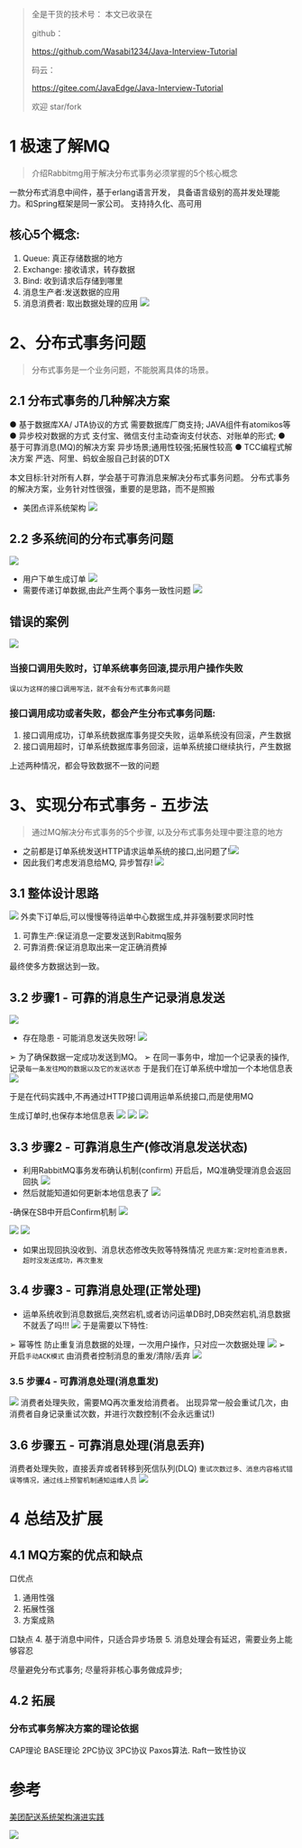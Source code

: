 > 全是干货的技术号：
> 本文已收录在
>
> github：
>
> https://github.com/Wasabi1234/Java-Interview-Tutorial
> 
> 码云：
> 
>https://gitee.com/JavaEdge/Java-Interview-Tutorial
>
> 欢迎 star/fork

# 1 极速了解MQ
> 介绍Rabbitmg用于解决分布式事务必须掌握的5个核心概念

一款分布式消息中间件，基于erlang语言开发， 具备语言级别的高并发处理能力。和Spring框架是同一家公司。
支持持久化、高可用

## 核心5个概念:
1. Queue: 真正存储数据的地方
2. Exchange: 接收请求，转存数据
3. Bind: 收到请求后存储到哪里
4. 消息生产者:发送数据的应用
5. 消息消费者: 取出数据处理的应用
![](https://img-blog.csdnimg.cn/2019110903371374.png?x-oss-process=image/watermark,type_ZmFuZ3poZW5naGVpdGk,shadow_10,text_aHR0cHM6Ly9qYXZhZWRnZS5ibG9nLmNzZG4ubmV0,size_16,color_FFFFFF,t_70)



# 2、分布式事务问题
> 分布式事务是一个业务问题，不能脱离具体的场景。

## 2.1 分布式事务的几种解决方案
● 基于数据库XA/ JTA协议的方式
需要数据库厂商支持; JAVA组件有atomikos等
● 异步校对数据的方式
支付宝、微信支付主动查询支付状态、对账单的形式;
● 基于可靠消息(MQ)的解决方案
异步场景;通用性较强;拓展性较高
● TCC编程式解决方案
严选、阿里、蚂蚁金服自己封装的DTX

本文目标:针对所有人群，学会基于可靠消息来解决分布式事务问题。
分布式事务的解决方案，业务针对性很强，重要的是思路，而不是照搬

- 美团点评系统架构
![](https://img-blog.csdnimg.cn/20191109111135363.png?x-oss-process=image/watermark,type_ZmFuZ3poZW5naGVpdGk,shadow_10,text_aHR0cHM6Ly9qYXZhZWRnZS5ibG9nLmNzZG4ubmV0,size_16,color_FFFFFF,t_70)

## 2.2 多系统间的分布式事务问题
![](https://img-blog.csdnimg.cn/20191109111326448.png?x-oss-process=image/watermark,type_ZmFuZ3poZW5naGVpdGk,shadow_10,text_aHR0cHM6Ly9qYXZhZWRnZS5ibG9nLmNzZG4ubmV0,size_16,color_FFFFFF,t_70)

- 用户下单生成订单
![](https://img-blog.csdnimg.cn/20191109111524174.png?x-oss-process=image/watermark,type_ZmFuZ3poZW5naGVpdGk,shadow_10,text_aHR0cHM6Ly9qYXZhZWRnZS5ibG9nLmNzZG4ubmV0,size_16,color_FFFFFF,t_70)
- 需要传递订单数据,由此产生两个事务一致性问题
![](https://img-blog.csdnimg.cn/20191109111712542.png?x-oss-process=image/watermark,type_ZmFuZ3poZW5naGVpdGk,shadow_10,text_aHR0cHM6Ly9qYXZhZWRnZS5ibG9nLmNzZG4ubmV0,size_16,color_FFFFFF,t_70)

## 错误的案例
![](https://img-blog.csdnimg.cn/20191109112532574.png?x-oss-process=image/watermark,type_ZmFuZ3poZW5naGVpdGk,shadow_10,text_aHR0cHM6Ly9qYXZhZWRnZS5ibG9nLmNzZG4ubmV0,size_16,color_FFFFFF,t_70)

### 当接口调用失败时，订单系统事务回滚,提示用户操作失败
`误以为这样的接口调用写法，就不会有分布式事务问题`

### 接口调用成功或者失败，都会产生分布式事务问题:
1. 接口调用成功，订单系统数据库事务提交失败，运单系统没有回滚，产生数据
2. 接口调用超时，订单系统数据库事务回滚，运单系统接口继续执行，产生数据

上述两种情况，都会导致数据不一致的问题

# 3、实现分布式事务 - 五步法
> 通过MQ解决分布式事务的5个步骤, 以及分布式事务处理中要注意的地方

- 之前都是订单系统发送HTTP请求运单系统的接口,出问题了!![](https://img-blog.csdnimg.cn/2019110911365199.png?x-oss-process=image/watermark,type_ZmFuZ3poZW5naGVpdGk,shadow_10,text_aHR0cHM6Ly9qYXZhZWRnZS5ibG9nLmNzZG4ubmV0,size_16,color_FFFFFF,t_70)
- 因此我们考虑发消息给MQ, 异步暂存!
![](https://img-blog.csdnimg.cn/20191109113742318.png?x-oss-process=image/watermark,type_ZmFuZ3poZW5naGVpdGk,shadow_10,text_aHR0cHM6Ly9qYXZhZWRnZS5ibG9nLmNzZG4ubmV0,size_16,color_FFFFFF,t_70)

## 3.1 整体设计思路
![](https://img-blog.csdnimg.cn/2019110911390025.png?x-oss-process=image/watermark,type_ZmFuZ3poZW5naGVpdGk,shadow_10,text_aHR0cHM6Ly9qYXZhZWRnZS5ibG9nLmNzZG4ubmV0,size_16,color_FFFFFF,t_70)
外卖下订单后,可以慢慢等待运单中心数据生成,并非强制要求同时性


1. 可靠生产:保证消息一定要发送到Rabitmq服务
2. 可靠消费:保证消息取出来一定正确消费掉

最终使多方数据达到一致。

## 3.2 步骤1 - 可靠的消息生产记录消息发送
![](https://img-blog.csdnimg.cn/20191110002502550.png?x-oss-process=image/watermark,type_ZmFuZ3poZW5naGVpdGk,shadow_10,text_aHR0cHM6Ly9qYXZhZWRnZS5ibG9nLmNzZG4ubmV0,size_16,color_FFFFFF,t_70)
- 存在隐患 - 可能消息发送失败呀!
![](https://img-blog.csdnimg.cn/20191110002547799.png?x-oss-process=image/watermark,type_ZmFuZ3poZW5naGVpdGk,shadow_10,text_aHR0cHM6Ly9qYXZhZWRnZS5ibG9nLmNzZG4ubmV0,size_16,color_FFFFFF,t_70)

➢ 为了确保数据一定成功发送到MQ。
➢ 在同一事务中，增加一个记录表的操作, 记录`每一条发往MQ的数据以及它的发送状态`
于是我们在订单系统中增加一个本地信息表![](https://img-blog.csdnimg.cn/20191110002746532.png?x-oss-process=image/watermark,type_ZmFuZ3poZW5naGVpdGk,shadow_10,text_aHR0cHM6Ly9qYXZhZWRnZS5ibG9nLmNzZG4ubmV0,size_16,color_FFFFFF,t_70)

于是在代码实践中,不再通过HTTP接口调用运单系统接口,而是使用MQ

生成订单时,也保存本地信息表
![](https://img-blog.csdnimg.cn/20191110003248457.png?x-oss-process=image/watermark,type_ZmFuZ3poZW5naGVpdGk,shadow_10,text_aHR0cHM6Ly9qYXZhZWRnZS5ibG9nLmNzZG4ubmV0,size_16,color_FFFFFF,t_70)
![](https://img-blog.csdnimg.cn/20191110003415706.png?x-oss-process=image/watermark,type_ZmFuZ3poZW5naGVpdGk,shadow_10,text_aHR0cHM6Ly9qYXZhZWRnZS5ibG9nLmNzZG4ubmV0,size_16,color_FFFFFF,t_70)
![](https://img-blog.csdnimg.cn/20191110004913354.png?x-oss-process=image/watermark,type_ZmFuZ3poZW5naGVpdGk,shadow_10,text_aHR0cHM6Ly9qYXZhZWRnZS5ibG9nLmNzZG4ubmV0,size_16,color_FFFFFF,t_70)
## 3.3 步骤2 - 可靠消息生产(修改消息发送状态)
- 利用RabbitMQ事务发布确认机制(confirm)
开启后，MQ准确受理消息会返回回执
![](https://img-blog.csdnimg.cn/20191110003908628.png?x-oss-process=image/watermark,type_ZmFuZ3poZW5naGVpdGk,shadow_10,text_aHR0cHM6Ly9qYXZhZWRnZS5ibG9nLmNzZG4ubmV0,size_16,color_FFFFFF,t_70)
- 然后就能知道如何更新本地信息表了
![](https://img-blog.csdnimg.cn/2019111000394665.png)

-确保在SB中开启Confirm机制
![](https://img-blog.csdnimg.cn/20191110004341395.png?x-oss-process=image/watermark,type_ZmFuZ3poZW5naGVpdGk,shadow_10,text_aHR0cHM6Ly9qYXZhZWRnZS5ibG9nLmNzZG4ubmV0,size_16,color_FFFFFF,t_70)

![](https://img-blog.csdnimg.cn/201911100049513.png?x-oss-process=image/watermark,type_ZmFuZ3poZW5naGVpdGk,shadow_10,text_aHR0cHM6Ly9qYXZhZWRnZS5ibG9nLmNzZG4ubmV0,size_16,color_FFFFFF,t_70)
![](https://img-blog.csdnimg.cn/20191110005151992.png?x-oss-process=image/watermark,type_ZmFuZ3poZW5naGVpdGk,shadow_10,text_aHR0cHM6Ly9qYXZhZWRnZS5ibG9nLmNzZG4ubmV0,size_16,color_FFFFFF,t_70)

- 如果出现回执没收到、消息状态修改失败等特殊情况
`兜底方案:定时检查消息表，超时没发送成功，再次重发`

## 3.4 步骤3 - 可靠消息处理(正常处理)
- 运单系统收到消息数据后,突然宕机,或者访问运单DB时,DB突然宕机,消息数据不就丢了吗!!!
![](https://img-blog.csdnimg.cn/20191110010205178.png?x-oss-process=image/watermark,type_ZmFuZ3poZW5naGVpdGk,shadow_10,text_aHR0cHM6Ly9qYXZhZWRnZS5ibG9nLmNzZG4ubmV0,size_16,color_FFFFFF,t_70)
于是需要以下特性:

➢  幂等性
防止重复消息数据的处理，一次用户操作，只对应一次数据处理
![](https://img-blog.csdnimg.cn/20191110010346674.png?x-oss-process=image/watermark,type_ZmFuZ3poZW5naGVpdGk,shadow_10,text_aHR0cHM6Ly9qYXZhZWRnZS5ibG9nLmNzZG4ubmV0,size_16,color_FFFFFF,t_70)
➢  开启`手动ACK模式`
由消费者控制消息的重发/清除/丢弃
![](https://img-blog.csdnimg.cn/20191110010518296.png?x-oss-process=image/watermark,type_ZmFuZ3poZW5naGVpdGk,shadow_10,text_aHR0cHM6Ly9qYXZhZWRnZS5ibG9nLmNzZG4ubmV0,size_16,color_FFFFFF,t_70)
### 3.5 步骤4 - 可靠消息处理(消息重发)
![](https://img-blog.csdnimg.cn/2019111001144842.png?x-oss-process=image/watermark,type_ZmFuZ3poZW5naGVpdGk,shadow_10,text_aHR0cHM6Ly9qYXZhZWRnZS5ibG9nLmNzZG4ubmV0,size_16,color_FFFFFF,t_70)
消费者处理失败，需要MQ再次重发给消费者。
出现异常一般会重试几次，由消费者自身记录重试次数，并进行次数控制(不会永远重试!)

## 3.6 步骤五 - 可靠消息处理(消息丢弃)
消费者处理失败，直接丢弃或者转移到死信队列(DLQ)
`重试次数过多、消息内容格式错误等情况，通过线上预警机制通知运维人员`
![](https://img-blog.csdnimg.cn/20191110012037386.png?x-oss-process=image/watermark,type_ZmFuZ3poZW5naGVpdGk,shadow_10,text_aHR0cHM6Ly9qYXZhZWRnZS5ibG9nLmNzZG4ubmV0,size_16,color_FFFFFF,t_70)
# 4 总结及扩展
## 4.1 MQ方案的优点和缺点
口优点
1. 通用性强
2. 拓展性强
3. 方案成熟

口缺点
4. 基于消息中间件，只适合异步场景
5. 消息处理会有延迟，需要业务上能够容忍

尽量避免分布式事务;
尽量将非核心事务做成异步;

## 4.2 拓展
### 分布式事务解决方案的理论依据
CAP理论
BASE理论
2PC协议
3PC协议
Paxos算法.
Raft一致性协议

 
# 参考
[美团配送系统架构演进实践](https://tech.meituan.com/2018/07/26/peisong-sys-arch-evolution.html)

![](https://img-blog.csdnimg.cn/20200825235213822.png?x-oss-process=image/watermark,type_ZmFuZ3poZW5naGVpdGk,shadow_10,text_aHR0cHM6Ly9ibG9nLmNzZG4ubmV0L3FxXzMzNTg5NTEw,size_1,color_FFFFFF,t_70#pic_center)